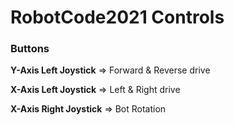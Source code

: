 # RobotCode2021 Controls

<!-- ![Controller Format](https://github.com/cavineers/RobotCode2021/blob/master/controller_mapped.png) -->

### Buttons

**Y-Axis Left Joystick** => Forward & Reverse drive

**X-Axis Left Joystick** => Left & Right drive

**X-Axis Right Joystick** => Bot Rotation
